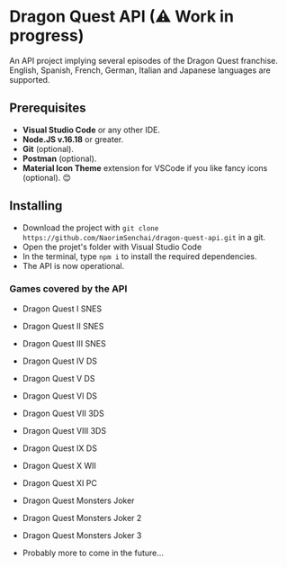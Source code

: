# Dragon Quest API (⚠ Work in progress)

An API project implying several episodes of the Dragon Quest franchise.
English, Spanish, French, German, Italian and Japanese languages are supported.

## Prerequisites

- <b>Visual Studio Code</b> or any other IDE.
- <b>Node.JS v.16.18</b> or greater.
- <b>Git</b> (optional).
- <b>Postman</b> (optional).
- <b>Material Icon Theme</b> extension for VSCode if you like fancy icons (optional). 😊

## Installing

- Download the project with `git clone https://github.com/NaorimSenchai/dragon-quest-api.git` in a git.
- Open the projet's folder with Visual Studio Code
- In the terminal, type `npm i` to install the required dependencies.
- The API is now operational.

### Games covered by the API

- Dragon Quest I SNES
- Dragon Quest II SNES
- Dragon Quest III SNES
- Dragon Quest IV DS
- Dragon Quest V DS
- Dragon Quest VI DS
- Dragon Quest VII 3DS
- Dragon Quest VIII 3DS
- Dragon Quest IX DS
- Dragon Quest X WII
- Dragon Quest XI PC

- Dragon Quest Monsters Joker
- Dragon Quest Monsters Joker 2
- Dragon Quest Monsters Joker 3
- Probably more to come in the future...
